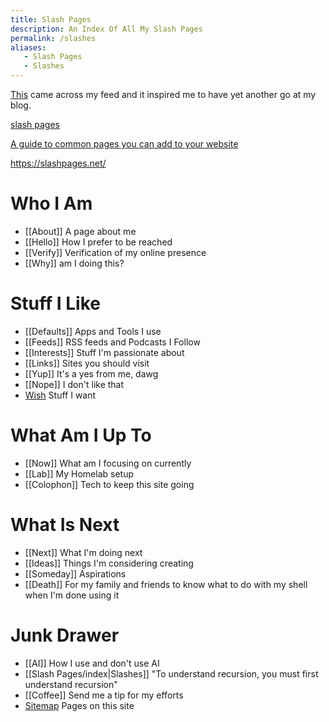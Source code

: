 ```yaml
---
title: Slash Pages
description: An Index Of All My Slash Pages
permalink: /slashes
aliases:
   - Slash Pages
   - Slashes
---
```


[This](https://slashpages.net/) came across my feed and it inspired me to have yet another go at my blog. 

<div class="rich-link-card-container">
	<a class="rich-link-card" href="https://slashpages.net/" target="_blank">
		<div class="rich-link-image-container">
			<div class="rich-link-image" style="background-image: url('https://slashpages.net/icons/preview.jpg')">
			</div>
		</div>
		<div class="rich-link-card-text">
			<p class="rich-link-card-title">slash pages</p>
			<p class="rich-link-card-description">
				A guide to common pages you can add to your website
			</p>
			<p class="rich-link-href">
			https://slashpages.net/
			</p>
		</div>
	</a>
</div>

# Who I Am
- [[About]] A page about me
- [[Hello]] How I prefer to be reached
- [[Verify]] Verification of my online presence
- [[Why]] am I doing this?

# Stuff I Like
- [[Defaults]] Apps and Tools I use
- [[Feeds]] RSS feeds and Podcasts I Follow
- [[Interests]] Stuff I'm passionate about
- [[Links]] Sites you should visit
- [[Yup]] It's a yes from me, dawg
- [[Nope]] I don't like that
- [Wish](https://tldr.cam/wish) Stuff I want

# What Am I Up To
- [[Now]] What am I focusing on currently
- [[Lab]] My Homelab setup
- [[Colophon]] Tech to keep this site going


# What Is Next
- [[Next]] What I'm doing next
- [[Ideas]] Things I'm considering creating
- [[Someday]] Aspirations
- [[Death]] For my family and friends to know what to do with my shell when I'm done using it

# Junk Drawer
- [[AI]] How I use and don't use AI
- [[Slash Pages/index|Slashes]] "To understand recursion, you must first understand recursion"
- [[Coffee]] Send me a tip for my efforts
- [Sitemap](/sitemap.xml) Pages on this site


